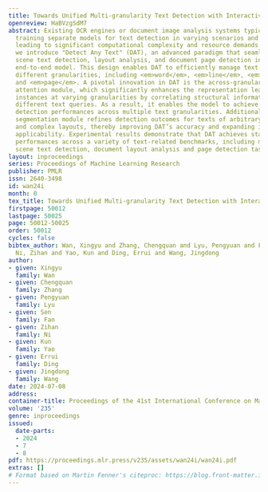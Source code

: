 ```yaml
---
title: Towards Unified Multi-granularity Text Detection with Interactive Attention
openreview: HaBVzgSdM7
abstract: Existing OCR engines or document image analysis systems typically rely on
  training separate models for text detection in varying scenarios and granularities,
  leading to significant computational complexity and resource demands. In this paper,
  we introduce "Detect Any Text" (DAT), an advanced paradigm that seamlessly unifies
  scene text detection, layout analysis, and document page detection into a cohesive,
  end-to-end model. This design enables DAT to efficiently manage text instances at
  different granularities, including <em>word</em>, <em>line</em>, <em>paragraph</em>
  and <em>page</em>. A pivotal innovation in DAT is the across-granularity interactive
  attention module, which significantly enhances the representation learning of text
  instances at varying granularities by correlating structural information across
  different text queries. As a result, it enables the model to achieve mutually beneficial
  detection performances across multiple text granularities. Additionally, a prompt-based
  segmentation module refines detection outcomes for texts of arbitrary curvature
  and complex layouts, thereby improving DAT’s accuracy and expanding its real-world
  applicability. Experimental results demonstrate that DAT achieves state-of-the-art
  performances across a variety of text-related benchmarks, including multi-oriented/arbitrarily-shaped
  scene text detection, document layout analysis and page detection tasks.
layout: inproceedings
series: Proceedings of Machine Learning Research
publisher: PMLR
issn: 2640-3498
id: wan24i
month: 0
tex_title: Towards Unified Multi-granularity Text Detection with Interactive Attention
firstpage: 50012
lastpage: 50025
page: 50012-50025
order: 50012
cycles: false
bibtex_author: Wan, Xingyu and Zhang, Chengquan and Lyu, Pengyuan and Fan, Sen and
  Ni, Zihan and Yao, Kun and Ding, Errui and Wang, Jingdong
author:
- given: Xingyu
  family: Wan
- given: Chengquan
  family: Zhang
- given: Pengyuan
  family: Lyu
- given: Sen
  family: Fan
- given: Zihan
  family: Ni
- given: Kun
  family: Yao
- given: Errui
  family: Ding
- given: Jingdong
  family: Wang
date: 2024-07-08
address:
container-title: Proceedings of the 41st International Conference on Machine Learning
volume: '235'
genre: inproceedings
issued:
  date-parts:
  - 2024
  - 7
  - 8
pdf: https://proceedings.mlr.press/v235/assets/wan24i/wan24i.pdf
extras: []
# Format based on Martin Fenner's citeproc: https://blog.front-matter.io/posts/citeproc-yaml-for-bibliographies/
---
```

